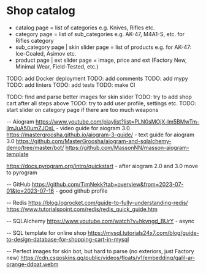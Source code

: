 # Shop catalog
- catalog page = list of categories e.g. Knives, Rifles etc.
- category page = list of sub_categories e.g. AK-47, M4A1-S, etc. for Rifles category
- sub_category page | skin slider page = list of products e.g. for AK-47: Ice-Coaled, Asimov etc.
- product page | ext slider page  = image, price and ext (Factory New, Minimal Wear, Field-Tested, etc.)

TODO: add Docker deployment
TODO: add comments
TODO: add mypy
TODO: add linters
TODO: add tests
TODO: make CI

TODO: find and parse better images for skin slider
TODO: try to add shop cart after all steps above
TODO: try to add user profile, settings etc.
TODO: start slider on category page if there are too much weapons

-- Aiogram
https://www.youtube.com/playlist?list=PLN0sMOjX-lm5BMwTm-llmJuA50umZJOsL - video guide for aiogram 3.0
https://mastergroosha.github.io/aiogram-3-guide/ - text guide for aiogram 3.0
https://github.com/MasterGroosha/aiogram-and-sqlalchemy-demo/tree/master/bot/
https://github.com/MassonNN/masson-aiogram-template

https://docs.pyrogram.org/intro/quickstart - after aiogram 2.0 and 3.0 move to pyrogram


-- GitHub
https://github.com/TimNekk?tab=overview&from=2023-07-01&to=2023-07-16 - good github profile


-- Redis
https://blog.logrocket.com/guide-to-fully-understanding-redis/
https://www.tutorialspoint.com/redis/redis_quick_guide.htm


-- SQLAlchemy
https://www.youtube.com/watch?v=hkvngd_BUrY - async


-- SQL template for online shop
https://mysql.tutorials24x7.com/blog/guide-to-design-database-for-shopping-cart-in-mysql


-- Perfect images for skin bot, but hard to parse (no exteriors, just Factory new)
https://cdn.csgoskins.gg/public/videos/floats/v1/embedding/galil-ar-orange-ddpat.webm
